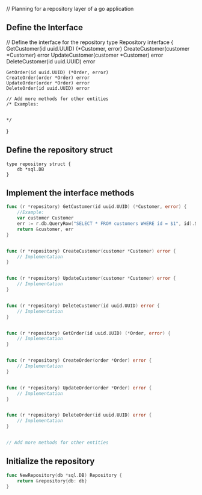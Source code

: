 // Planning for a repository layer of a go application



## Define the Interface
// Define the interface for the repository
type Repository interface {
    GetCustomer(id uuid.UUID) (*Customer, error)
    CreateCustomer(customer *Customer) error
    UpdateCustomer(customer *Customer) error
    DeleteCustomer(id uuid.UUID) error

    GetOrder(id uuid.UUID) (*Order, error)
    CreateOrder(order *Order) error
    UpdateOrder(order *Order) error
    DeleteOrder(id uuid.UUID) error

    // Add more methods for other entities
    /* Examples:


    */
}



## Define the repository struct
```
type repository struct {
    db *sql.DB
}
```



## Implement the interface methods
```go
func (r *repository) GetCustomer(id uuid.UUID) (*Customer, error) {
    //Example:
    var customer Customer
    err := r.db.QueryRow("SELECT * FROM customers WHERE id = $1", id).Scan(&customer.ID, &customer.Name, &customer.Email, &customer.Phone)
    return &customer, err
}


func (r *repository) CreateCustomer(customer *Customer) error {
    // Implementation
}


func (r *repository) UpdateCustomer(customer *Customer) error {
    // Implementation
}


func (r *repository) DeleteCustomer(id uuid.UUID) error {
    // Implementation
}


func (r *repository) GetOrder(id uuid.UUID) (*Order, error) {
    // Implementation
}


func (r *repository) CreateOrder(order *Order) error {
    // Implementation
}


func (r *repository) UpdateOrder(order *Order) error {
    // Implementation
}


func (r *repository) DeleteOrder(id uuid.UUID) error {
    // Implementation
}


// Add more methods for other entities
```



## Initialize the repository
```go
func NewRepository(db *sql.DB) Repository {
    return &repository{db: db}
}
```
